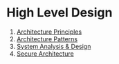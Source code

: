 # High Level Design

1. [Architecture Principles](architecturePrinciples.md)
2. [Architecture Patterns](architecturePatterns.md)
3. [System Analysis & Design](systemDesign/systemDesign.md)
4. [Secure Architecture](secureArchitecture.md)
